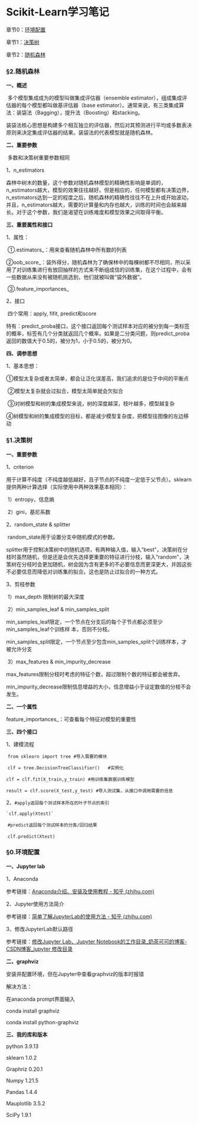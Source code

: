 # Scikit-Learn学习笔记

章节0：[环境配置](#0)

章节1：[决策树](#1)

章节2：[随机森林](#2)



<p id="2"></p>



### &sect;2.随机森林

**一、概述**

​	多个模型集成成为的模型叫做集成评估器（ensemble estimator），组成集成评估器的每个模型都叫做基评估器（base estimator）。通常来说，有三类集成算法：装袋法（Bagging），提升法（Boosting）和stacking。

​	装袋法核心思想是构建多个相互独立的评估器，然后对其预测进行平均或多数表决原则来决定集成评估器的结果。装袋法的代表模型就是随机森林。

**二、重要参数**

​	多数和决策树重要参数相同

1、n_estimators

​	森林中树木的数量，这个参数对随机森林模型的精确性影响是单调的，n_estimators越大，模型的效果往往越好。但是相应的，任何模型都有决策边界，n_estimators达到一定的程度之后，随机森林的精确性往往不在上升或开始波动，并且，n_estimators越大，需要的计算量和内存也越大，训练的时间也会越来越长。对于这个参数，我们是渴望在训练难度和模型效果之间取得平衡。

**三、重要属性和接口**

1、属性：

​	①.estimators_：用来查看随机森林中所有数的列表

​	②oob_score_：袋外得分，随机森林为了确保林中的每棵树都不尽相同，所以采用了对训练集进行有放回抽样的方式来不断组成信的训练集，在这个过程中，会有一些数据从来没有被随机挑选到，他们就被叫做“袋外数据”。

​	③.feature_importances_

2、接口

​	四个常用：apply, fifit, predict和score

​	特有：predict_proba接口，这个接口返回每个测试样本对应的被分到每一类标签的概率，标签有几个分类就返回几个概率。如果是二分类问题，则predict_proba返回的数值大于0.5的，被分为1，小于0.5的，被分为0。

**四、调参思想**

1、基本思想：

​	①模型太复杂或者太简单，都会让泛化误差高，我们追求的是位于中间的平衡点

​	②模型太复杂就会过拟合，模型太简单就会欠拟合

​	③对树模型和树的集成模型来说，树的深度越深，枝叶越多，模型越复杂

​	④树模型和树的集成模型的目标，都是减少模型复杂度，把模型往图像的左边移动



<p id="1"></p>



### &sect;1.决策树

**一、重要参数**

1、criterion

​	用于计算不纯度（不纯度越低越好，且子节点的不纯度一定低于父节点）。sklearn提供两种计算选择（实际使用中两种效果基本相同）：

​	1）entropy，信息熵

​	2）gini，基尼系数

2、random_state & splitter

​	random_state用于设置分支中随机模式的参数。

​	splitter用于控制决策树中的随机选项，有两种输入值，输入”best"，决策树在分枝时虽然随机，但是还是会优先选择更重要的特征进行分枝，输入“random"，决策树在分枝时会更加随机，树会因为含有更多的不必要信息而更深更大，并因这些不必要信息而降低对训练集的拟合。这也是防止过拟合的一种方式。

3、剪枝参数

​	1）max_depth 限制树的最大深度

​	2）min_samples_leaf & min_samples_split

​		min_samples_leaf限定，一个节点在分支后的每个子节点都必须至少min_samples_leaf个训练样	本，否则不分枝。

​		min_samples_split限定，一个节点至少包含min_samples_split个训练样本，才被允许分支

​	3）max_features & min_impurity_decrease

​		max_features限制分枝时考虑的特征个数，超过限制个数的特征都会被舍弃。

​		min_impurity_decrease限制信息增益的大小，信息增益小于设定数值的分枝不会发生。

**二、一个属性**

feature_importances_：可查看每个特征对模型的重要性

**三、四个接口**

1、建模流程

​	`from sklearn import tree #导入需要的模块`

​    `clf = tree.DecisionTreeClassifier()   #实例化`

​	`clf = clf.fit(X_train,y_train) #用训练集数据训练模型`

​	`result = clf.score(X_test,y_test) #导入测试集，从接口中调用需要的信息`

2、`#apply返回每个测试样本所在的叶子节点的索引`

  	`clf.apply(Xtest)`

​	  `#predict返回每个测试样本的分类/回归结果`

​	  `clf.predict(Xtest)`



<p id="0"></p>



### &sect;0.环境配置

**一、Jupyter lab**

1、Anaconda

参考链接：[Anaconda介绍、安装及使用教程 - 知乎 (zhihu.com)](https://zhuanlan.zhihu.com/p/32925500)

2、Jupyter使用方法简介

参考链接：[简单了解JupyterLab的使用方法 - 知乎 (zhihu.com)](https://zhuanlan.zhihu.com/p/383005827)

3、修改JupyterLab默认路径

参考链接：[修改Jupyter Lab、Jupyter Notebook的工作目录_奶茶可可的博客-CSDN博客_jupyter 修改目录](https://blog.csdn.net/xing09268/article/details/123919230?spm=1001.2101.3001.6650.1&utm_medium=distribute.pc_relevant.none-task-blog-2~default~CTRLIST~Rate-1-123919230-blog-126015415.pc_relevant_3mothn_strategy_recovery&depth_1-utm_source=distribute.pc_relevant.none-task-blog-2~default~CTRLIST~Rate-1-123919230-blog-126015415.pc_relevant_3mothn_strategy_recovery&utm_relevant_index=2)

**二、graphviz**

安装并配置环境，但在Jupyter中查看graphviz的版本时报错

解决方法：

在anaconda prompt界面输入

conda install graphviz

conda install python-graphviz

**三、我的库和版本**

python 3.9.13

sklearn 1.0.2

Graphriz 0.20.1

Numpy 1.21.5

Pandas 1.4.4

Mauplotlib 3.5.2

SciPy 1.9.1
